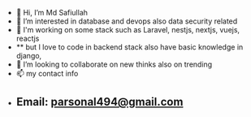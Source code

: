 - 👋 Hi, I’m Md Safiullah
- 👀 I’m interested in database and devops also data security related  
- 🌱 I'm working on some stack such as Laravel, nestjs, nextjs, vuejs, reactjs
-  ** but I love to code in backend stack also have basic knowledge in django,    
- 💞️ I’m looking to collaborate on new thinks also on trending 
- 📫 my contact info 
- ## Email: parsonal494@gmail.com



